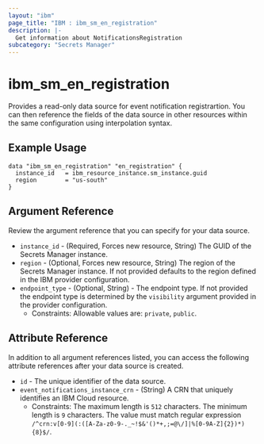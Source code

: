 ```yaml
---
layout: "ibm"
page_title: "IBM : ibm_sm_en_registration"
description: |-
  Get information about NotificationsRegistration
subcategory: "Secrets Manager"
---
```


# ibm_sm_en_registration

Provides a read-only data source for event notification registrartion. You can then reference the fields of the data source in other resources within the same configuration using interpolation syntax.

## Example Usage

```hcl
data "ibm_sm_en_registration" "en_registration" {
  instance_id   = ibm_resource_instance.sm_instance.guid
  region        = "us-south"
}
```

## Argument Reference

Review the argument reference that you can specify for your data source.

* `instance_id` - (Required, Forces new resource, String) The GUID of the Secrets Manager instance.
* `region` - (Optional, Forces new resource, String) The region of the Secrets Manager instance. If not provided defaults to the region defined in the IBM provider configuration.
* `endpoint_type` - (Optional, String) - The endpoint type. If not provided the endpoint type is determined by the `visibility` argument provided in the provider configuration.
  * Constraints: Allowable values are: `private`, `public`.
  
## Attribute Reference

In addition to all argument references listed, you can access the following attribute references after your data source is created.

* `id` - The unique identifier of the data source.
* `event_notifications_instance_crn` - (String) A CRN that uniquely identifies an IBM Cloud resource.
  * Constraints: The maximum length is `512` characters. The minimum length is `9` characters. The value must match regular expression `/^crn:v[0-9](:([A-Za-z0-9-._~!$&'()*+,;=@\/]|%[0-9A-Z]{2})*){8}$/`.

